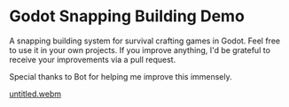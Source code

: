 # Godot Snapping Building Demo

A snapping building system for survival crafting games in Godot. Feel free to use it in your own projects. If you improve anything, I'd be grateful to receive your improvements via a pull request.

Special thanks to Bot for helping me improve this immensely.

[untitled.webm](https://github.com/jpw1991/godot-snapping-buildings-demo/assets/13718599/1760019d-e73c-4234-80b5-963507897e45)

